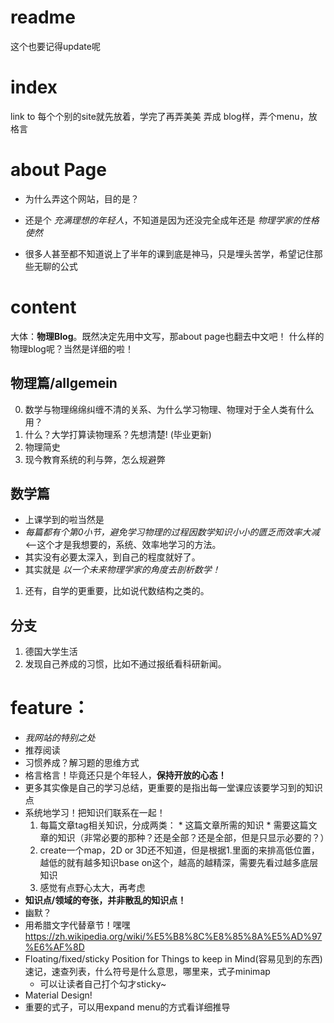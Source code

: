 # readme
这个也要记得update呢

# index
link to 每个个别的site就先放着，学完了再弄美美
弄成 blog样，弄个menu，放格言

# about Page
* 为什么弄这个网站，目的是？
* 还是个 *充满理想的年轻人*，不知道是因为还没完全成年还是 *物理学家的性格使然*

* 很多人甚至都不知道说上了半年的课到底是神马，只是埋头苦学，希望记住那些无聊的公式

# content
大体：**物理Blog**。既然决定先用中文写，那about page也翻去中文吧！
什么样的物理blog呢？当然是详细的啦！

## 物理篇/allgemein
0. 数学与物理绵绵纠缠不清的关系、为什么学习物理、物理对于全人类有什么用？
  100. 什么？大学打算读物理系？先想清楚! (毕业更新)
1. 物理简史
2. 现今教育系统的利与弊，怎么规避弊

## 数学篇
* 上课学到的啦当然是
* *每篇都有个第0小节，避免学习物理的过程因数学知识小小的匮乏而效率大减* <--这个才是我想要的，系统、效率地学习的方法。
* 其实没有必要太深入，到自己的程度就好了。
* 其实就是 *以一个未来物理学家的角度去剖析数学！*
1. 还有，自学的更重要，比如说代数结构之类的。

## 分支
1. 德国大学生活
2. 发现自己养成的习惯，比如不通过报纸看科研新闻。

# feature：
* *我网站的特别之处*
* 推荐阅读
* 习惯养成？解习题的思维方式
* 格言格言！毕竟还只是个年轻人，**保持开放的心态！**
* 更多其实像是自己的学习总结，更重要的是指出每一堂课应该要学习到的知识点
* 系统地学习！把知识们联系在一起！
    1. 每篇文章tag相关知识，分成两类：
      * 这篇文章所需的知识
      * 需要这篇文章的知识（非常必要的那种？还是全部？还是全部，但是只显示必要的？）
    2. create一个map，2D or 3D还不知道，但是根据1.里面的来排高低位置，越低的就有越多知识base on这个，越高的越精深，需要先看过越多底层知识
    3. 感觉有点野心太大，再考虑
* **知识点/领域的夸张，并非散乱的知识点！**
* 幽默？
* 用希腊文字代替章节！嘿嘿
  https://zh.wikipedia.org/wiki/%E5%B8%8C%E8%85%8A%E5%AD%97%E6%AF%8D
* Floating/fixed/sticky Position for Things to keep in Mind(容易见到的东西)速记，速查列表，什么符号是什么意思，哪里来，式子minimap
  * 可以让读者自己打个勾才sticky~
* Material Design!
* 重要的式子，可以用expand menu的方式看详细推导
